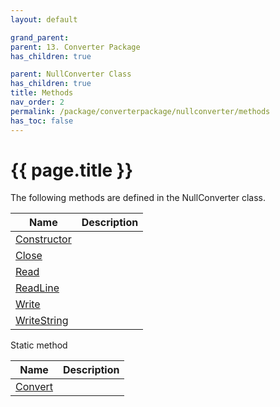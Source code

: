 ```yaml
---
layout: default

grand_parent: 
parent: 13. Converter Package
has_children: true

parent: NullConverter Class
has_children: true
title: Methods
nav_order: 2
permalink: /package/converterpackage/nullconverter/methods
has_toc: false
---
```

# {{ page.title }}

The following methods are defined in the NullConverter class.

|Name       | Description |
|----------	|-------------|
| [Constructor](/package/converterpackage/nullconverter/methods/constructor) |  |
| [Close](/package/converterpackage/nullconverter/methods/close) |  |
| [Read](/package/converterpackage/nullconverter/methods/read) |  |
| [ReadLine](/package/converterpackage/nullconverter/methods/readline) |  |
| [Write](/package/converterpackage/nullconverter/methods/write) |  |
| [WriteString](/package/converterpackage/nullconverter/methods/writestring) |  |

Static method

|Name       | Description |
|----------	|-------------|
| [Convert](/package/converterpackage/nullconverter/methods/convert) |  |
